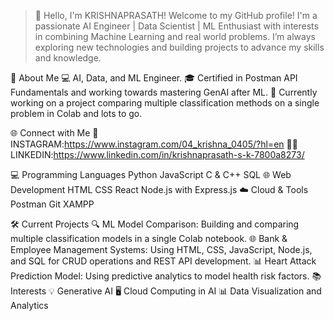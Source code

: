> 👋 Hello, I'm KRISHNAPRASATH!
Welcome to my GitHub profile! I'm a passionate AI Engineer | Data Scientist | ML Enthusiast with interests in combining Machine Learning and real world problems. I’m always exploring new technologies and building projects to advance my skills and knowledge.

🚀 About Me
💻 AI, Data, and ML Engineer.
🎓 Certified in Postman API Fundamentals and working towards mastering GenAI after ML.
🔎 Currently working on a project comparing multiple classification methods on a single problem in Colab and lots to go.

🌐 Connect with Me
🌄INSTAGRAM:https://www.instagram.com/04_krishna_0405/?hl=en
👨‍💻LINKEDIN:https://www.linkedin.com/in/krishnaprasath-s-k-7800a8273/


💻 Programming Languages
Python
JavaScript
C & C++
SQL
🌐 Web Development
HTML
CSS
React
Node.js with Express.js
☁️ Cloud & Tools
Postman
Git
XAMPP


🛠️ Current Projects
🔍 ML Model Comparison: Building and comparing multiple classification models in a single Colab notebook.
🌐 Bank & Employee Management Systems: Using HTML, CSS, JavaScript, Node.js, and SQL for CRUD operations and REST API development.
📊 Heart Attack Prediction Model: Using predictive analytics to model health risk factors.
📚 Interests
💡 Generative AI
🖥️ Cloud Computing in AI
📊 Data Visualization and Analytics
